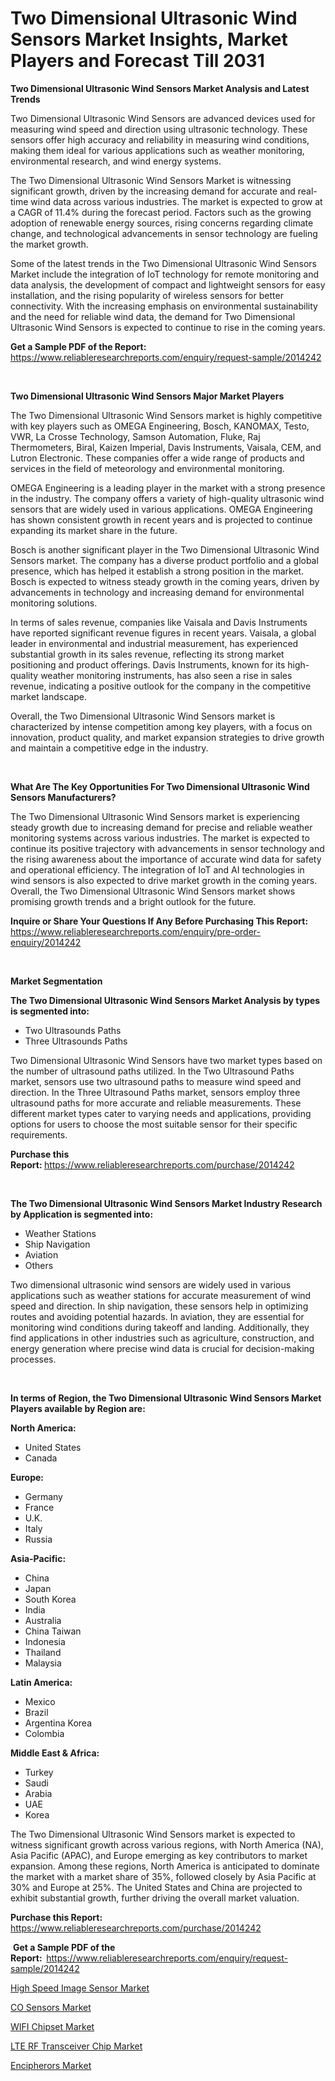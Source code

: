<p><h1>Two Dimensional Ultrasonic Wind Sensors Market Insights, Market Players and Forecast Till 2031</h1></p><p><strong>Two Dimensional Ultrasonic Wind Sensors Market Analysis and Latest Trends</strong></p>
<p><p>Two Dimensional Ultrasonic Wind Sensors are advanced devices used for measuring wind speed and direction using ultrasonic technology. These sensors offer high accuracy and reliability in measuring wind conditions, making them ideal for various applications such as weather monitoring, environmental research, and wind energy systems.</p><p>The Two Dimensional Ultrasonic Wind Sensors Market is witnessing significant growth, driven by the increasing demand for accurate and real-time wind data across various industries. The market is expected to grow at a CAGR of 11.4% during the forecast period. Factors such as the growing adoption of renewable energy sources, rising concerns regarding climate change, and technological advancements in sensor technology are fueling the market growth.</p><p>Some of the latest trends in the Two Dimensional Ultrasonic Wind Sensors Market include the integration of IoT technology for remote monitoring and data analysis, the development of compact and lightweight sensors for easy installation, and the rising popularity of wireless sensors for better connectivity. With the increasing emphasis on environmental sustainability and the need for reliable wind data, the demand for Two Dimensional Ultrasonic Wind Sensors is expected to continue to rise in the coming years.</p></p>
<p><strong>Get a Sample PDF of the Report:&nbsp;</strong> <a href="https://www.reliableresearchreports.com/enquiry/request-sample/2014242">https://www.reliableresearchreports.com/enquiry/request-sample/2014242</a></p>
<p>&nbsp;</p>
<p><strong>Two Dimensional Ultrasonic Wind Sensors Major Market Players</strong></p>
<p><p>The Two Dimensional Ultrasonic Wind Sensors market is highly competitive with key players such as OMEGA Engineering, Bosch, KANOMAX, Testo, VWR, La Crosse Technology, Samson Automation, Fluke, Raj Thermometers, Biral, Kaizen Imperial, Davis Instruments, Vaisala, CEM, and Lutron Electronic. These companies offer a wide range of products and services in the field of meteorology and environmental monitoring.</p><p>OMEGA Engineering is a leading player in the market with a strong presence in the industry. The company offers a variety of high-quality ultrasonic wind sensors that are widely used in various applications. OMEGA Engineering has shown consistent growth in recent years and is projected to continue expanding its market share in the future.</p><p>Bosch is another significant player in the Two Dimensional Ultrasonic Wind Sensors market. The company has a diverse product portfolio and a global presence, which has helped it establish a strong position in the market. Bosch is expected to witness steady growth in the coming years, driven by advancements in technology and increasing demand for environmental monitoring solutions.</p><p>In terms of sales revenue, companies like Vaisala and Davis Instruments have reported significant revenue figures in recent years. Vaisala, a global leader in environmental and industrial measurement, has experienced substantial growth in its sales revenue, reflecting its strong market positioning and product offerings. Davis Instruments, known for its high-quality weather monitoring instruments, has also seen a rise in sales revenue, indicating a positive outlook for the company in the competitive market landscape.</p><p>Overall, the Two Dimensional Ultrasonic Wind Sensors market is characterized by intense competition among key players, with a focus on innovation, product quality, and market expansion strategies to drive growth and maintain a competitive edge in the industry.</p></p>
<p>&nbsp;</p>
<p><strong>What Are The Key Opportunities For Two Dimensional Ultrasonic Wind Sensors Manufacturers?</strong></p>
<p><p>The Two Dimensional Ultrasonic Wind Sensors market is experiencing steady growth due to increasing demand for precise and reliable weather monitoring systems across various industries. The market is expected to continue its positive trajectory with advancements in sensor technology and the rising awareness about the importance of accurate wind data for safety and operational efficiency. The integration of IoT and AI technologies in wind sensors is also expected to drive market growth in the coming years. Overall, the Two Dimensional Ultrasonic Wind Sensors market shows promising growth trends and a bright outlook for the future.</p></p>
<p><strong>Inquire or Share Your Questions If Any Before Purchasing This Report:</strong> <a href="https://www.reliableresearchreports.com/enquiry/pre-order-enquiry/2014242">https://www.reliableresearchreports.com/enquiry/pre-order-enquiry/2014242</a></p>
<p>&nbsp;</p>
<p><strong>Market Segmentation</strong></p>
<p><strong>The Two Dimensional Ultrasonic Wind Sensors Market Analysis by types is segmented into:</strong></p>
<p><ul><li>Two Ultrasounds Paths</li><li>Three Ultrasounds Paths</li></ul></p>
<p><p>Two Dimensional Ultrasonic Wind Sensors have two market types based on the number of ultrasound paths utilized. In the Two Ultrasound Paths market, sensors use two ultrasound paths to measure wind speed and direction. In the Three Ultrasound Paths market, sensors employ three ultrasound paths for more accurate and reliable measurements. These different market types cater to varying needs and applications, providing options for users to choose the most suitable sensor for their specific requirements.</p></p>
<p><strong>Purchase this Report:&nbsp;</strong><a href="https://www.reliableresearchreports.com/purchase/2014242">https://www.reliableresearchreports.com/purchase/2014242</a></p>
<p>&nbsp;</p>
<p><strong>The Two Dimensional Ultrasonic Wind Sensors Market Industry Research by Application is segmented into:</strong></p>
<p><ul><li>Weather Stations</li><li>Ship Navigation</li><li>Aviation</li><li>Others</li></ul></p>
<p><p>Two dimensional ultrasonic wind sensors are widely used in various applications such as weather stations for accurate measurement of wind speed and direction. In ship navigation, these sensors help in optimizing routes and avoiding potential hazards. In aviation, they are essential for monitoring wind conditions during takeoff and landing. Additionally, they find applications in other industries such as agriculture, construction, and energy generation where precise wind data is crucial for decision-making processes.</p></p>
<p>&nbsp;</p>
<p><strong>In terms of Region, the Two Dimensional Ultrasonic Wind Sensors Market Players available by Region are:</strong></p>
<p>
    <p> <strong> North America: </strong>
        <ul>
            <li>United States</li>
            <li>Canada</li>
        </ul>
        </p> 
    <p> <strong> Europe: </strong>
        <ul>
            <li>Germany</li>
            <li>France</li>
            <li>U.K.</li>
            <li>Italy</li>
            <li>Russia</li>
        </ul>
        </p> 
    <p> <strong> Asia-Pacific: </strong>
        <ul>
            <li>China</li>
            <li>Japan</li>
            <li>South Korea</li>
            <li>India</li>
            <li>Australia</li>
            <li>China Taiwan</li>
            <li>Indonesia</li>
            <li>Thailand</li>
            <li>Malaysia</li>
        </ul>
        </p> 
    <p> <strong> Latin America: </strong>
        <ul>
            <li>Mexico</li>
            <li>Brazil</li>
            <li>Argentina Korea</li>
            <li>Colombia</li>
        </ul>
        </p> 
    <p> <strong> Middle East & Africa: </strong>
        <ul>
            <li>Turkey</li>
            <li>Saudi</li>
            <li>Arabia</li>
            <li>UAE</li>
            <li>Korea</li>
        </ul>
    </p>
    </p>
<p><p>The Two Dimensional Ultrasonic Wind Sensors market is expected to witness significant growth across various regions, with North America (NA), Asia Pacific (APAC), and Europe emerging as key contributors to market expansion. Among these regions, North America is anticipated to dominate the market with a market share of 35%, followed closely by Asia Pacific at 30% and Europe at 25%. The United States and China are projected to exhibit substantial growth, further driving the overall market valuation.</p></p>
<p><strong>Purchase this Report: </strong><a href="https://www.reliableresearchreports.com/purchase/2014242">https://www.reliableresearchreports.com/purchase/2014242</a></p>
<p>&nbsp;<strong>Get a Sample PDF of the Report:&nbsp;&nbsp;</strong><a href="https://www.reliableresearchreports.com/enquiry/request-sample/2014242">https://www.reliableresearchreports.com/enquiry/request-sample/2014242</a></p>
<p><strong></strong></p>
<p><p><a href="https://view.publitas.com/reportprime-1/high-speed-image-sensor-market-size-furnishes-valuable-information-encompassing-market-share-market-trends-and-projections-spanning-from-2024-to-2031/">High Speed Image Sensor Market</a></p><p><a href="https://view.publitas.com/reportprime-1/global-co-sensors-market-by-types-applications-and-major-players-with-regional-growth-rate-analysis-and-development-situation-from-2024-to-2031/">CO Sensors Market</a></p><p><a href="https://butternut-bug-553.notion.site/WIFI-Chipset-Market-Research-Report-Reveals-The-Latest-Trends-And-Opportunities-of-this-Market-for-P-f7435872db8b44598138debcf38d8b64">WIFI Chipset Market</a></p><p><a href="https://mire-aunt-385.notion.site/LTE-RF-Transceiver-Chip-Market-Offers-Provide-Insightful-Data-for-the-Time-Period-from-2024-to-2031--ab00b92ae4bc459296e04d01455a8581">LTE RF Transceiver Chip Market</a></p><p><a href="https://invited-way-688.notion.site/Encipherors-Market-Size-Market-Trends-and-Growth-Outlook-forecasted-for-period-from-2024-to-2031-5b927bf324354d37a338ab4cbd70b3a5">Encipherors Market</a></p></p>